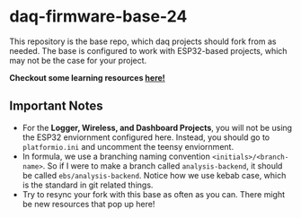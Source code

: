 # daq-firmware-base-24

This repository is the base repo, which daq projects should fork from as needed. The base is configured to work with ESP32-based projects, which may not be the case for your project.

**Checkout some learning resources [here!](./RESOURCES.md)**

## Important Notes
* For the **Logger, Wireless, and Dashboard Projects**, you will not be using the ESP32 enviornment configured here. Instead, you should go to ```platformio.ini``` and uncomment the teensy enviornment.
* In formula, we use a branching naming convention ```<initials>/<branch-name>```. So if I were to make a branch called ```analysis-backend```, it should be called ```ebs/analysis-backend```. Notice how we use kebab case, which is the standard in git related things.
* Try to resync your fork with this base as often as you can. There might be new resources that pop up here!